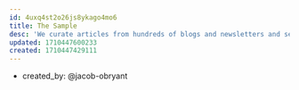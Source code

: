 ```yaml
---
id: 4uxq4st2o26js8ykago4mo6
title: The Sample
desc: 'We curate articles from hundreds of blogs and newsletters and send you the ones that match your interests.'
updated: 1710447600233
created: 1710447429111
---
```


- created_by: @jacob-obryant